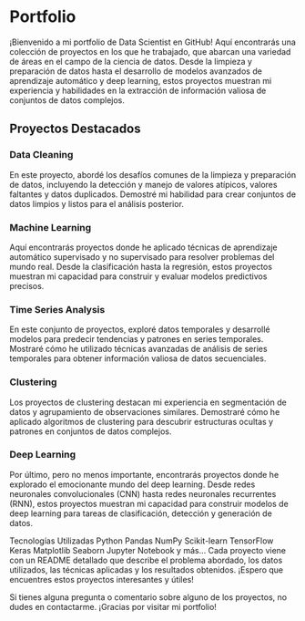 # Portfolio

¡Bienvenido a mi portfolio de Data Scientist en GitHub! Aquí encontrarás una colección de proyectos en los que he trabajado, que abarcan una variedad de áreas en el campo de la ciencia de datos. Desde la limpieza y preparación de datos hasta el desarrollo de modelos avanzados de aprendizaje automático y deep learning, estos proyectos muestran mi experiencia y habilidades en la extracción de información valiosa de conjuntos de datos complejos.

## Proyectos Destacados
### Data Cleaning
En este proyecto, abordé los desafíos comunes de la limpieza y preparación de datos, incluyendo la detección y manejo de valores atípicos, valores faltantes y datos duplicados. Demostré mi habilidad para crear conjuntos de datos limpios y listos para el análisis posterior.


### Machine Learning
Aquí encontrarás proyectos donde he aplicado técnicas de aprendizaje automático supervisado y no supervisado para resolver problemas del mundo real. Desde la clasificación hasta la regresión, estos proyectos muestran mi capacidad para construir y evaluar modelos predictivos precisos.

### Time Series Analysis
En este conjunto de proyectos, exploré datos temporales y desarrollé modelos para predecir tendencias y patrones en series temporales. Mostraré cómo he utilizado técnicas avanzadas de análisis de series temporales para obtener información valiosa de datos secuenciales.

### Clustering
Los proyectos de clustering destacan mi experiencia en segmentación de datos y agrupamiento de observaciones similares. Demostraré cómo he aplicado algoritmos de clustering para descubrir estructuras ocultas y patrones en conjuntos de datos complejos.
### Deep Learning
Por último, pero no menos importante, encontrarás proyectos donde he explorado el emocionante mundo del deep learning. Desde redes neuronales convolucionales (CNN) hasta redes neuronales recurrentes (RNN), estos proyectos muestran mi capacidad para construir modelos de deep learning para tareas de clasificación, detección y generación de datos.

Tecnologías Utilizadas
Python
Pandas
NumPy
Scikit-learn
TensorFlow
Keras
Matplotlib
Seaborn
Jupyter Notebook
y más...
Cada proyecto viene con un README detallado que describe el problema abordado, los datos utilizados, las técnicas aplicadas y los resultados obtenidos. ¡Espero que encuentres estos proyectos interesantes y útiles!

Si tienes alguna pregunta o comentario sobre alguno de los proyectos, no dudes en contactarme. ¡Gracias por visitar mi portfolio!
